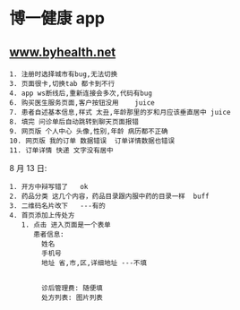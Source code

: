 # 博一健康 app

## www.byhealth.net

    1. 注册时选择城市有bug,无法切换
    3. 页面很卡,切换tab 都卡到不行
    4. app ws断线后,重新连接会多次,代码有bug
    6. 购买医生服务页面,客户按钮没用    juice
    7. 患者自述基本信息,样式 太丑,年龄那里的岁和月应该垂直居中 juice
    8. 填完 问诊单后自动跳转到聊天页面报错
    9. 网页版 个人中心 头像,性别,年龄 病历都不正确
    10. 网页版 我的订单 数据错误  订单详情数据也错误
    11. 订单详情 快递 文字没有居中

8 月 13 日:

    1. 开方中辩写错了   ok
    2. 药品分类 这几个内容，药品目录跟内服中药的目录一样  buff
    3. 二维码名片改下   ---有的
    4. 首页添加上传处方
       1. 点击 进入页面是一个表单
          患者信息:
            姓名
            手机号
            地址 省,市,区,详细地址 ---不填


            诊后管理费: 随便填
            处方列表: 图片列表
